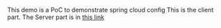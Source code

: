 This demo is a PoC to demonstrate spring cloud config 
This is the client part. 
The Server part is in [this link ](https://github.com/Ali-Wassouf/springcloudconfigserver)